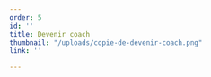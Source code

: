 ```yaml
---
order: 5
id: ''
title: Devenir coach
thumbnail: "/uploads/copie-de-devenir-coach.png"
link: ''

---
```


